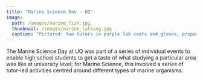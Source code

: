 ```yaml
---
title: "Marine Science Day - UQ"
image: 
  path: /images/marine_fish.jpg
  thumbnail: /images/marine_talking.jpg
  caption: "Pictured: two tutors in purple lab coats and gloves, preparing to pipette."
---
```


The Marine Science Day at UQ was part of a series of individual events to enable high school students to get a taste of what studying a particular area was like at university level; for Marine Science, this involved a series of tutor-led activities centred around different types of marine organisms. 

